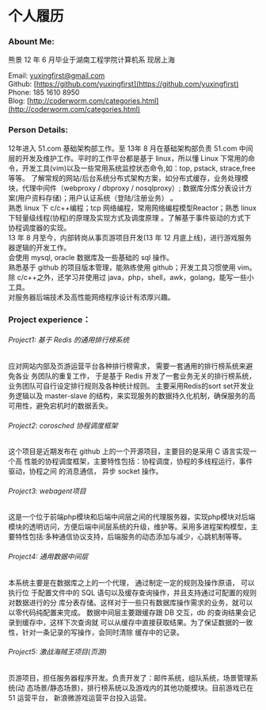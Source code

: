 个人履历
======

### Abount Me:
熊景
12 年 6 月毕业于湖南工程学院计算机系
现居上海

Email: yuxingfirst@gmail.com  
Github: [https://github.com/yuxingfirst](https://github.com/yuxingfirst)  
Phone: 185 1610 8950  
Blog: [http://coderworm.com/categories.html](http://coderworm.com/categories.html)  

### Person Details:
  12年进入 51.com 基础架构部工作。至 13年 8 月在基础架构部负责 51.com 中间层的开发及维护工作。平时的工作平台都是基于 linux，所以懂 Linux 下常用的命令，开发工具(vim)以及一些常用系统监控状态命令,如：top, pstack, strace,free 等等。
  了解常规的网站/后台系统分布式架构方案，如分布式缓存，业务处理模块，代理中间件（webproxy / dbproxy / nosqlproxy）; 
  数据库分库分表设计方案(用户资料存储)；用户认证系统（登陆/注册业务） 。  
  熟悉 linux 下 c/c++编程；tcp 网络编程，常用网络编程模型Reactor；熟悉 linux 下轻量级线程(协程)的原理及实现方式及调度原理
  。了解基于事件驱动的方式下协程调度器的实现。  
  13 年 8 月至今，内部转岗从事页游项目开发(13 年 12 月底上线)，进行游戏服务器逻辑的开发工作。  
  会使用 mysql, oracle 数据库及一些基础的 sql 操作。  
  熟悉基于 github 的项目版本管理，能熟练使用 github；开发工具习惯使用 vim。    
  除 c/c++之外，还学习并使用过 java，php，shell，awk，golang，能写一些小工具。    
  对服务器后端技术及高性能网络程序设计有浓厚兴趣。  
 
### Project experience：
###### Project1: 基于 Redis 的通用排行榜系统
应对网站内部及页游运营平台各种排行榜需求， 需要一套通用的排行榜系统来避免各业
务团队的重复工作， 于是基于 Redis 开发了一套业务无关的排行榜系统，业务团队可自行设定排行规则及各种统计规则。
主要采用Redis的sort set开发业务逻辑以及 master-slave 的结构，来实现服务的数据持久化机制，确保服务的高可用性，避免宕机时的数据丢失。

###### Project2: corosched 协程调度框架
这个项目是近期发布在 github 上的一个开源项目，主要目的是采用 C 语言实现一个高
性能的协程调度框架，主要特性包括：协程调度，协程的多线程运行，事件驱动，协程之间
的消息通信， 异步 socket 操作。

###### Project3: webagent项目
这是一个位于前端php模块和后端中间层之间的代理服务器，实现php模块对后端模块的透明访问，方便后端中间层系统的升级，维护等。采用多进程架构模型，主要特性包括:多种通信协议支持，后端服务的动态添加与减少，心跳机制等等。

###### Project4: 通用数据中间层
本系统主要是在数据库之上的一个代理， 通过制定一定的规则及操作原语， 可以执行位
于配置文件中的 SQL 语句以及缓存查询操作，并且支持通过可配置的规则对数据进行的分
库分表存储。这样对于一些只有数据库操作需求的业务，就可以以零代码纯配置来完成。
数据中间层主要跟缓存跟 DB 交互，db 的查询结果会记录到缓存中，这样下次查询就
可以从缓存中直接获取结果。为了保证数据的一致性，针对一条记录的写操作，会同时清除
缓存中的记录。

###### Project5: 激战海贼王项目(页游)
页游项目，担任服务器程序开发。负责开发了：邮件系统，组队系统，场景管理系统(动
态场景/静态场景)，排行榜系统以及游戏内的其他功能模块。目前游戏已在 51 运营平台，
新浪微游戏运营平台投入运营。
